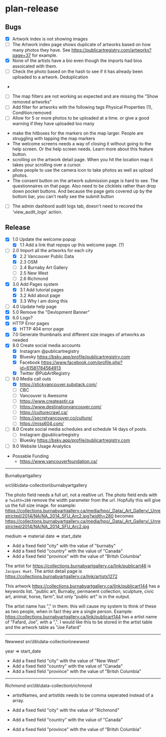 # plan-release

## Bugs

- [x] Artwork index is not showing images
- [ ] The Artwork index page shows duplicate of artworks based on how many photos they have. See https://publicartregistry.com/artworks?page=37 for example.
- [x] None of the artists have a bio even though the imports had bios assoicated with them.
- [ ] Check the photo based on the hash to see if it has already been uploaded to a artwork. Deduplication
- 


- [ ] The map filters are not working as expected and are missing the "Show removed artworks"
- [ ] Add filter for artworks with the following tags Physical Properties (1), Condition:removed
- [ ] Allow for 5 or more photos to be uploaded at a time. or give a good warning if they have uploaded too many

- make the hitboxes for the markers on the map larger. People are struggling with tapping the map markers
- The welcome screens needs a way of closing it without going to the help screen. Or the help screen needs. Learn more about this feature button.
- scrolling on the artwork detail page. When you hit the location map it takes your scrolling over a cursor.
- allow people to use the camera icon to take photos as well as upload photos.
- The consent button on the artwork submission page is hard to see. The questionnaires on that page. Also need to be clicklets rather than drop down pocket buttons. And because the page gets covered up by the bottom bar, you can't really see the submit button
- [ ] The admin dashbord audit logs tab, doesn't need to recored the 'view_audit_logs' action.

## Release

- [x] 1.0 Update the welcome popup
  - [x] 1.1 Add a link that repops up this welcome page. (?)
- [ ] 2.0 Import all the artworks for each city
  - [x] 2.2 Vancouver Public Data
  - [x] 2.3 OSM
  - [ ] 2.4 Burnaby Art Gallery
  - [ ] 2.5 New West
  - [ ] 2.6 Richmond  
- [x] 3.0 Add Pages system
  - [X] 3.1 Add tutorial pages
  - [x] 3.2 Add about page
  - [x] 3.3 Why I am doing this
- [ ] 4.0 Update help page
- [x] 5.0 Remove the "Devlopment Banner"
- [X] 6.0 Logo?
- [x] HTTP Error pages
  - [x] HTTP 404 error page
- [x] 7.0 Generate thumbnails and different size images of artworks as needed
- [x] 8.0 Create social media accounts
  - [x] Instagram @publicartregistry
  - [x] Bluesky https://bsky.app/profile/publicartregistry.com
  - [x] Facebook https://www.facebook.com/profile.php?id=61581784564913
  - [x] Twitter @PubArtRegistry
- [ ] 9.0 Media call outs
  - [x] https://stickvancouver.substack.com/
  - [ ] CBC
  - [ ] Vancouver is Awesome
  - [ ] https://www.createastir.ca
  - [ ] https://www.destinationvancouver.com/
  - [ ] https://culturecrawl.ca/
  - [ ] https://secretvancouver.co/culture/
  - [ ] https://miss604.com/
- [ ] 8.0 Create social media schedules and schedule 14 days of posts.
  - [ ] Instagram @publicartregistry
  - [ ] Bluesky https://bsky.app/profile/publicartregistry.com
- [ ] 9.0 Website Usage Analytics

- Possable Funding
  - https://www.vancouverfoundation.ca/


----

Burnabyartgallery

src\lib\data-collection\burnabyartgallery

The photo field needs a full url, not a realtive url.
The photo field ends with a `?width=280` remove the width parameter from the url. Hopfully this will give us the full size image. for example: https://collections.burnabyartgallery.ca/media/hpo/_Data/_Art_Gallery/_Unrestricted/2014/NA/NA_2014_SFU_Arc2.jpg?width=280 becomes https://collections.burnabyartgallery.ca/media/hpo/_Data/_Art_Gallery/_Unrestricted/2014/NA/NA_2014_SFU_Arc2.jpg

medium => material
date => start_date

- Add a fixed field "city" with the value of "burnaby"
- Add a fixed field "country" with the value of "Canada"
- Add a fixed field "province" with the value of "Britsh Columbia"

The artist for https://collections.burnabyartgallery.ca/link/publicart46 is `Jacques Huet`. The artist detail page is https://collections.burnabyartgallery.ca/link/artists1272

This artwork https://collections.burnabyartgallery.ca/link/publicart144 has a keywords list. "public art, Burnaby, permanent collection, sculpture, civic art, animal, horse, farm", but only "public art" is in the output.

The artist name has "," in them. this will cause my system to think of these as two people, when in fact they are a single person. Example: https://collections.burnabyartgallery.ca/link/publicart144 has a artist name of "Fafard, Joe", with a ",". I would like this to be stored in the artist table and the artwork table as "Joe Fafard"

----

Newwest
src\lib\data-collection\newwest

year => start_date

- Add a fixed field "city" with the value of "New West"
- Add a fixed field "country" with the value of "Canada"
- Add a fixed field "province" with the value of "Britsh Columbia"

----
Richmond
src\lib\data-collection\richmond

- artistNames, and artistIds needs to be comma seperated instead of a array.

- Add a fixed field "city" with the value of "Richmond"
- Add a fixed field "country" with the value of "Canada"
- Add a fixed field "province" with the value of "Britsh Columbia"
